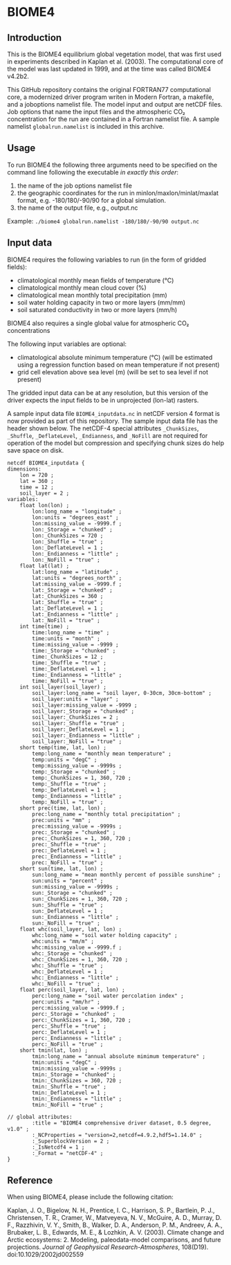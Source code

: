 # BIOME4

## Introduction

This is the BIOME4 equilibrium global vegetation model, that was first used in experiments described in Kaplan et al. (2003). The computational core of the model was last updated in 1999, and at the time was called BIOME4 v4.2b2. 

This GitHub repository contains the original FORTRAN77 computational core, a modernized driver program writen in Modern Fortran, a makefile, and a joboptions namelist file. The model input and output are netCDF files. Job options that name the input files and the atmospheric CO₂ concentration for the run are contained in a Fortran namelist file. A sample namelist `globalrun.namelist` is included in this archive. 

## Usage

To run BIOME4 the following three arguments need to be specified on the command line following the executable _in exactly this order_:

1) the name of the job options namelist file
2) the geographic coordinates for the run in minlon/maxlon/minlat/maxlat format, e.g. -180/180/-90/90 for a global simulation.
3) the name of the output file, e.g., output.nc
   
Example: `./biome4 globalrun.namelist -180/180/-90/90 output.nc`

## Input data
BIOME4 requires the following variables to run (in the form of gridded fields):
- climatological monthly mean fields of temperature (°C)
- climatological monthly mean cloud cover (%)
- climatological mean monthly total precipitation (mm)
- soil water holding capacity in two or more layers (mm/mm)
- soil saturated conductivity in two or more layers (mm/h)

BIOME4 also requires a single global value for atmospheric CO₂ concentrations

The following input variables are optional:
- climatological absolute minimum temperature (°C) (will be estimated using a regression function based on mean temperature if not present)
- grid cell elevation above sea level (m) (will be set to sea level if not present)

The gridded input data can be at any resolution, but this version of the driver expects the input fields to be in unprojected (lon-lat) rasters.

A sample input data file `BIOME4_inputdata.nc` in netCDF version 4 format is now provided as part of this repository. The sample input data file has the header shown below. The netCDF-4 special attributes `_ChunkSizes`, `_Shuffle`, `_DeflateLevel`, `_Endianness`, and `_NoFill` are not required for operation of the model but compression and specifying chunk sizes do help save space on disk.

```
netcdf BIOME4_inputdata {
dimensions:
	lon = 720 ;
	lat = 360 ;
	time = 12 ;
	soil_layer = 2 ;
variables:
	float lon(lon) ;
		lon:long_name = "longitude" ;
		lon:units = "degrees_east" ;
		lon:missing_value = -9999.f ;
		lon:_Storage = "chunked" ;
		lon:_ChunkSizes = 720 ;
		lon:_Shuffle = "true" ;
		lon:_DeflateLevel = 1 ;
		lon:_Endianness = "little" ;
		lon:_NoFill = "true" ;
	float lat(lat) ;
		lat:long_name = "latitude" ;
		lat:units = "degrees_north" ;
		lat:missing_value = -9999.f ;
		lat:_Storage = "chunked" ;
		lat:_ChunkSizes = 360 ;
		lat:_Shuffle = "true" ;
		lat:_DeflateLevel = 1 ;
		lat:_Endianness = "little" ;
		lat:_NoFill = "true" ;
	int time(time) ;
		time:long_name = "time" ;
		time:units = "month" ;
		time:missing_value = -9999 ;
		time:_Storage = "chunked" ;
		time:_ChunkSizes = 12 ;
		time:_Shuffle = "true" ;
		time:_DeflateLevel = 1 ;
		time:_Endianness = "little" ;
		time:_NoFill = "true" ;
	int soil_layer(soil_layer) ;
		soil_layer:long_name = "soil layer, 0-30cm, 30cm-bottom" ;
		soil_layer:units = "layer" ;
		soil_layer:missing_value = -9999 ;
		soil_layer:_Storage = "chunked" ;
		soil_layer:_ChunkSizes = 2 ;
		soil_layer:_Shuffle = "true" ;
		soil_layer:_DeflateLevel = 1 ;
		soil_layer:_Endianness = "little" ;
		soil_layer:_NoFill = "true" ;
	short temp(time, lat, lon) ;
		temp:long_name = "monthly mean temperature" ;
		temp:units = "degC" ;
		temp:missing_value = -9999s ;
		temp:_Storage = "chunked" ;
		temp:_ChunkSizes = 1, 360, 720 ;
		temp:_Shuffle = "true" ;
		temp:_DeflateLevel = 1 ;
		temp:_Endianness = "little" ;
		temp:_NoFill = "true" ;
	short prec(time, lat, lon) ;
		prec:long_name = "monthly total precipitation" ;
		prec:units = "mm" ;
		prec:missing_value = -9999s ;
		prec:_Storage = "chunked" ;
		prec:_ChunkSizes = 1, 360, 720 ;
		prec:_Shuffle = "true" ;
		prec:_DeflateLevel = 1 ;
		prec:_Endianness = "little" ;
		prec:_NoFill = "true" ;
	short sun(time, lat, lon) ;
		sun:long_name = "mean monthly percent of possible sunshine" ;
		sun:units = "percent" ;
		sun:missing_value = -9999s ;
		sun:_Storage = "chunked" ;
		sun:_ChunkSizes = 1, 360, 720 ;
		sun:_Shuffle = "true" ;
		sun:_DeflateLevel = 1 ;
		sun:_Endianness = "little" ;
		sun:_NoFill = "true" ;
	float whc(soil_layer, lat, lon) ;
		whc:long_name = "soil water holding capacity" ;
		whc:units = "mm/m" ;
		whc:missing_value = -9999.f ;
		whc:_Storage = "chunked" ;
		whc:_ChunkSizes = 1, 360, 720 ;
		whc:_Shuffle = "true" ;
		whc:_DeflateLevel = 1 ;
		whc:_Endianness = "little" ;
		whc:_NoFill = "true" ;
	float perc(soil_layer, lat, lon) ;
		perc:long_name = "soil water percolation index" ;
		perc:units = "mm/hr" ;
		perc:missing_value = -9999.f ;
		perc:_Storage = "chunked" ;
		perc:_ChunkSizes = 1, 360, 720 ;
		perc:_Shuffle = "true" ;
		perc:_DeflateLevel = 1 ;
		perc:_Endianness = "little" ;
		perc:_NoFill = "true" ;
	short tmin(lat, lon) ;
		tmin:long_name = "annual absolute mimimum temperature" ;
		tmin:units = "degC" ;
		tmin:missing_value = -9999s ;
		tmin:_Storage = "chunked" ;
		tmin:_ChunkSizes = 360, 720 ;
		tmin:_Shuffle = "true" ;
		tmin:_DeflateLevel = 1 ;
		tmin:_Endianness = "little" ;
		tmin:_NoFill = "true" ;

// global attributes:
		:title = "BIOME4 comprehensive driver dataset, 0.5 degree, v1.0" ;
		:_NCProperties = "version=2,netcdf=4.9.2,hdf5=1.14.0" ;
		:_SuperblockVersion = 2 ;
		:_IsNetcdf4 = 1 ;
		:_Format = "netCDF-4" ;
}
```
## Reference

When using BIOME4, please include the following citation:

Kaplan, J. O., Bigelow, N. H., Prentice, I. C., Harrison, S. P., Bartlein, P. J., Christensen, T. R., Cramer, W., Matveyeva, N. V., McGuire, A. D., Murray, D. F., Razzhivin, V. Y., Smith, B., Walker, D. A., Anderson, P. M., Andreev, A. A., Brubaker, L. B., Edwards, M. E., & Lozhkin, A. V. (2003). Climate change and Arctic ecosystems: 2. Modeling, paleodata-model comparisons, and future projections. _Journal of Geophysical Research-Atmospheres_, 108(D19). doi:10.1029/2002jd002559
